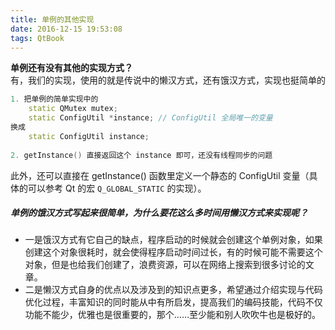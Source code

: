 ```yaml
---
title: 单例的其他实现
date: 2016-12-15 19:53:08
tags: QtBook
---
```

**单例还有没有其他的实现方式？**  
有，我们的实现，使用的就是传说中的懒汉方式，还有饿汉方式，实现也挺简单的

```cpp
1. 把单例的简单实现中的
    static QMutex mutex;
    static ConfigUtil *instance; // ConfigUtil 全局唯一的变量
换成
    static ConfigUtil instance;
    
2. getInstance() 直接返回这个 instance 即可，还没有线程同步的问题
```

此外，还可以直接在 getInstance() 函数里定义一个静态的 ConfigUtil 变量（具体的可以参考 Qt 的宏 `Q_GLOBAL_STATIC` 的实现）。<!--more-->

##### 单例的饿汉方式写起来很简单，为什么要花这么多时间用懒汉方式来实现呢？
* 一是饿汉方式有它自己的缺点，程序启动的时候就会创建这个单例对象，如果创建这个对象很耗时，就会使得程序启动时间过长，有的时候可能不需要这个对象，但是也给我们创建了，浪费资源，可以在网络上搜索到很多讨论的文章。
* 二是懒汉方式自身的优点以及涉及到的知识点更多，希望通过介绍实现与代码优化过程，丰富知识的同时能从中有所启发，提高我们的编码技能，代码不仅功能不能少，优雅也是很重要的，那个……至少能和别人吹吹牛也是极好的。
